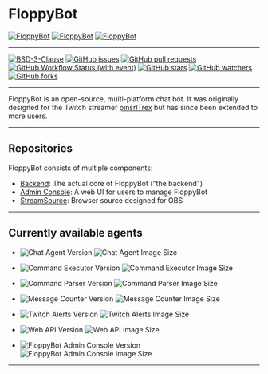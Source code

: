 # FloppyBot

[![FloppyBot][img-floppybot]][floppybot]
[![FloppyBot][img-floppybot-ac]][floppybot-ac]
[![FloppyBot][img-floppybot-ss]][floppybot-ss]

---

[![BSD-3-Clause](https://img.shields.io/github/license/rGunti/FloppyBot)](https://github.com/rGunti/FloppyBot/blob/master/LICENSE)
[![GitHub issues](https://img.shields.io/github/issues/rGunti/FloppyBot)](https://github.com/rGunti/FloppyBot/issues)
[![GitHub pull requests](https://img.shields.io/github/issues-pr/rGunti/FloppyBot.svg?style=flat)](https://github.com/rGunti/FloppyBot/pulls)
[![GitHub Workflow Status (with event)](https://img.shields.io/github/actions/workflow/status/rGunti/FloppyBot/.github%2Fworkflows%2Fbuild-test.yml?event=push)](https://github.com/rGunti/FloppyBot/actions/workflows/build-test.yml)
[![GitHub stars](https://img.shields.io/github/stars/rGunti/FloppyBot.svg?style=social&label=Stars&style=plastic)]()
[![GitHub watchers](https://img.shields.io/github/watchers/rGunti/FloppyBot.svg?style=social&label=Watch&style=plastic)]()
[![GitHub forks](https://img.shields.io/github/forks/rGunti/FloppyBot.svg?style=social&label=Fork&style=plastic)]()

---

FloppyBot is an open-source, multi-platform chat bot. It was originally designed for the Twitch
streamer [pinsrlTrex](https://twitch.tv/pinsrltrex) but has since been extended to more users.

---

## Repositories

FloppyBot consists of multiple components:

- [Backend][floppybot]: The actual core of FloppyBot ("the backend")
- [Admin Console][floppybot-ac]: A web UI for users to manage FloppyBot
- [StreamSource][floppybot-ss]: Browser source designed for OBS

---

## Currently available agents

- ![Chat Agent Version](https://img.shields.io/docker/v/floppybot/chat-agent?logo=docker&label=Chat%20Agent)
  ![Chat Agent Image Size](https://img.shields.io/docker/image-size/floppybot/chat-agent/latest)
- ![Command Executor Version](https://img.shields.io/docker/v/floppybot/command-executor?logo=docker&label=Command%20Executor)
  ![Command Executor Image Size](https://img.shields.io/docker/image-size/floppybot/command-executor/latest)
- ![Command Parser Version](https://img.shields.io/docker/v/floppybot/command-parser?logo=docker&label=Command%20Parser)
  ![Command Parser Image Size](https://img.shields.io/docker/image-size/floppybot/command-parser/latest)
- ![Message Counter Version](https://img.shields.io/docker/v/floppybot/message-counter?logo=docker&label=Message%20Counter)
  ![Message Counter Image Size](https://img.shields.io/docker/image-size/floppybot/message-counter/latest)
- ![Twitch Alerts Version](https://img.shields.io/docker/v/floppybot/twitch-alerts?logo=docker&label=Twitch%20Alert%20Agent)
  ![Twitch Alerts Image Size](https://img.shields.io/docker/image-size/floppybot/twitch-alerts/latest)
- ![Web API Version](https://img.shields.io/docker/v/floppybot/web-api?logo=docker&label=Web%20API%20Agent)
  ![Web API Image Size](https://img.shields.io/docker/image-size/floppybot/web-api/latest)

- ![FloppyBot Admin Console Version](https://img.shields.io/docker/v/floppybot/admin-console?logo=docker&label=FloppyBot%20Admin%20Console)
  ![FloppyBot Admin Console Image Size](https://img.shields.io/docker/image-size/floppybot/admin-console/main)

---

[floppybot]: https://github.com/rgunti/floppybot
[floppybot-ac]: https://github.com/rGunti/FloppyBot-AdminConsole
[floppybot-ss]: https://github.com/rGunti/FloppyBot-StreamSource
[img-floppybot]: https://img.shields.io/badge/FloppyBot-blue?logo=.net
[img-floppybot-ac]: https://img.shields.io/badge/Admin_Console-gray?logo=googlechrome
[img-floppybot-ss]: https://img.shields.io/badge/Stream_Source-gray?logo=obsstudio
